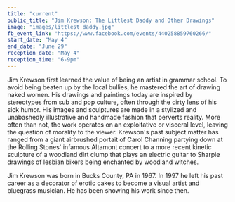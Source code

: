```yaml
---
title: "current"
public_title: "Jim Krewson: The Littlest Daddy and Other Drawings"
image: "images/littlest daddy.jpg"
fb_event_link: "https://www.facebook.com/events/440258859760266/"
start_date: "May 4"
end_date: "June 29"
reception_date: "May 4"
reception_time: "6-9pm"
---
```

Jim Krewson first learned the value of being an artist in grammar school. To avoid being beaten up by the local bullies,
he mastered the art of drawing naked women. His drawings and paintings today are inspired by stereotypes from sub and pop culture, often through the dirty lens of his sick humor. His images and sculptures are made in a stylized and unabashedly illustrative and handmade fashion that perverts reality. More often than not, the work operates on an exploitative or visceral level, leaving the question of morality to the viewer. Krewson's past subject matter has ranged from a giant airbrushed portait of Carol Channing partying down at the Rolling Stones' infamous Altamont concert to a more recent kinetic sculpture of a woodland dirt clump that plays an electric guitar to Sharpie drawings of lesbian bikers being enchanted by woodland witches.

Jim Krewson was born in Bucks County, PA in 1967. In 1997 he left his past career as a decorator of erotic cakes to become
a visual artist and bluegrass musician. He has been showing his work since then.
